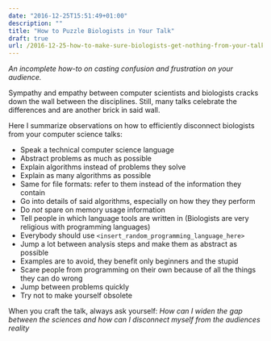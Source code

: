 ```yaml
---
date: "2016-12-25T15:51:49+01:00"
description: ""
title: "How to Puzzle Biologists in Your Talk"
draft: true
url: /2016-12-25-how-to-make-sure-biologists-get-nothing-from-your-talk/
---
```


*An incomplete how-to on casting confusion and frustration on your audience.*

Sympathy and empathy between computer scientists and biologists cracks down the wall between the disciplines. Still, many talks celebrate the differences and are another brick in said wall.

Here I summarize observations on how to efficiently disconnect biologists from your computer science talks:

- Speak a technical computer science language
- Abstract problems as much as possible
- Explain algorithms instead of problems they solve
- Explain as many algorithms as possible
- Same for file formats: refer to them instead of the information they contain
- Go into details of said algorithms, especially on how they they perform
- Do *not* spare on memory usage information
- Tell people in which language tools are written in (Biologists are very religious with programming languages)
- Everybody should use `<insert_random_programming_language_here>`
- Jump a lot between analysis steps and make them as abstract as possible
- Examples are to avoid, they benefit only beginners and the stupid
- Scare people from programming on their own because of all the things they can do wrong
- Jump between problems quickly
- Try not to make yourself obsolete

When you craft the talk, always ask yourself: *How can I widen the gap between the sciences and how can I disconnect myself from the audiences reality*
